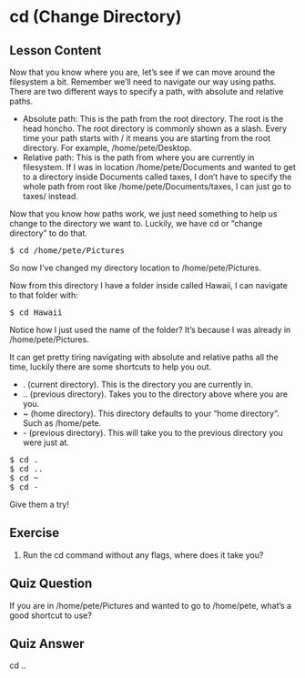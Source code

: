 # cd (Change Directory)

## Lesson Content

Now that you know where you are, let’s see if we can move around the filesystem a bit. Remember we’ll need to navigate our way using paths. There are two different ways to specify a path, with absolute and relative paths. 

<ul>
<li>Absolute path: This is the path from the root directory. The root is the head honcho. The root directory is commonly shown as a slash. Every time your path starts with / it means you are starting from the root directory. For example, /home/pete/Desktop.</li>

<li>Relative path: This is the path from where you are currently in filesystem. If I was in location /home/pete/Documents and wanted to get to a directory inside Documents called taxes, I don’t have to specify the whole path from root like /home/pete/Documents/taxes, I can just go to taxes/ instead.</li>
</ul>

Now that you know how paths work, we just need something to help us change to the directory we want to. Luckily, we have cd or “change directory” to do that. 

<pre>$ cd /home/pete/Pictures</pre> 

So now I've changed my directory location to /home/pete/Pictures.

Now from this directory I have a folder inside called Hawaii, I can navigate to that folder with:

<pre>$ cd Hawaii</pre>

Notice how I just used the name of the folder? It’s because I was already in /home/pete/Pictures.

It can get pretty tiring navigating with absolute and relative paths all the time, luckily there are some shortcuts to help you out. 

<ul>
<li>. (current directory). This is the directory you are currently in. </li>
<li>.. (previous directory). Takes you to the directory above where you are you.</li>
<li>~ (home directory). This directory defaults to your “home directory”. Such as /home/pete.</li>
<li>- (previous directory). This will take you to the previous directory you were just at.</li>
</ul>

<pre>$ cd .
$ cd ..
$ cd ~
$ cd -
</pre>
Give them a try!

## Exercise

<ol>
<li>Run the cd command without any flags, where does it take you?</li>
</ol>

## Quiz Question

If you are in /home/pete/Pictures and wanted to go to /home/pete, what’s a good shortcut to use?

## Quiz Answer

cd ..